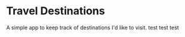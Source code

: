 # Travel Destinations

A simple app to keep track of destinations I'd like to visit.
test
test
test
